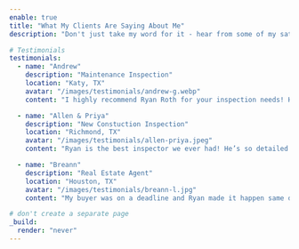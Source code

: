 ```yaml
---
enable: true
title: "What My Clients Are Saying About Me"
description: "Don't just take my word for it - hear from some of my satisfied clients!  Check out some of my testimonials below to see what others are saying about me."

# Testimonials
testimonials:
  - name: "Andrew"
    description: "Maintenance Inspection"
    location: "Katy, TX"
    avatar: "/images/testimonials/andrew-g.webp"
    content: "I highly recommend Ryan Roth for your inspection needs! He is extremely knowledgeable and thorough and will be honest about the property of inspection, which is exactly what I look for in an inspector. I asked Ryan to complete a property inspection for my home in Katy so I would know where to focus my efforts with any maintenance items or potential risks upcoming.  He has a great understanding of all home systems and was able to recognize several things that I needed to get done to prevent future issues down the road which more than paid for the cost of the inspection itself.  Ryan is very transparent in his pricing and a good communicator from start to finish."

  - name: "Allen & Priya"
    description: "New Constuction Inspection"
    location: "Richmond, TX"
    avatar: "/images/testimonials/allen-priya.jpeg"
    content: "Ryan is the best inspector we ever had! He’s so detailed and picked up on errors the other inspectors we used completely overlooked. Being a first time homeowner, he was also very thorough and patient with us, explaining everything to us in detail. He went above and beyond by spending over an hour of his time beyond the inspection, solely to teach us things about being homeowners and what to watch out for. He also gave us tips on house upkeeping/maintenance and how to avoid expensive costs for the future. He provides great pictures with arrows/circles and meticulous explanations in every report. I cannot emphasize what a genuine and intelligent person he is. HIGHLY HIGHLY recommend!"

  - name: "Breann"
    description: "Real Estate Agent"
    location: "Houston, TX"
    avatar: "/images/testimonials/breann-l.jpg"
    content: "My buyer was on a deadline and Ryan made it happen same day. He was thorough and efficient. When my client got the report, we were thrilled with the level of detail. I will definitely be referring future clients to him!"

# don't create a separate page
_build:
  render: "never"
---
```


